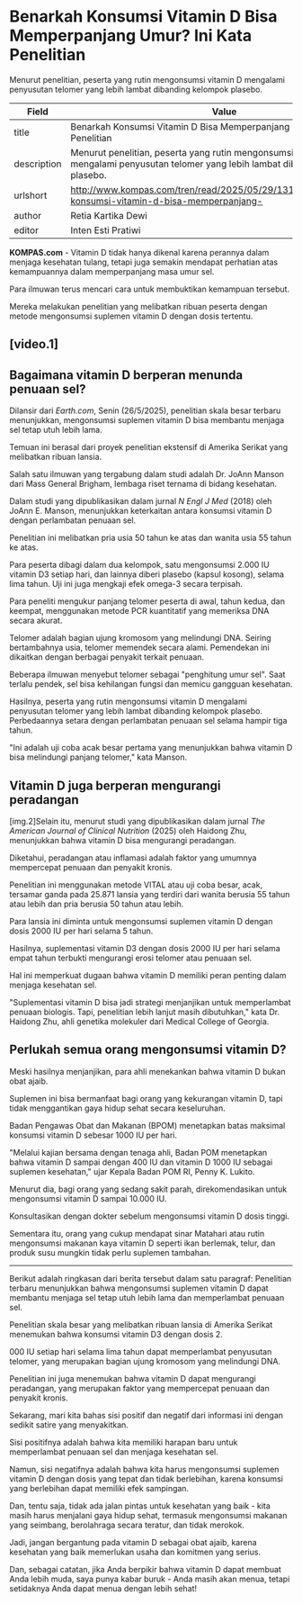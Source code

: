 # Benarkah Konsumsi Vitamin D Bisa Memperpanjang Umur? Ini Kata Penelitian

Menurut penelitian, peserta yang rutin mengonsumsi vitamin D mengalami penyusutan telomer yang lebih lambat dibanding kelompok plasebo.

| Field       | Value                                                       |
|-------------|-------------------------------------------------------------|
| title       | Benarkah Konsumsi Vitamin D Bisa Memperpanjang Umur? Ini Kata Penelitian |
| description | Menurut penelitian, peserta yang rutin mengonsumsi vitamin D mengalami penyusutan telomer yang lebih lambat dibanding kelompok plasebo. |
| urlshort    | http://www.kompas.com/tren/read/2025/05/29/131500065/benarkah-konsumsi-vitamin-d-bisa-memperpanjang- |
| author      | Retia Kartika Dewi |
| editor      | Inten Esti Pratiwi |

**KOMPAS.com** - Vitamin D tidak hanya dikenal karena perannya dalam menjaga kesehatan tulang, tetapi juga semakin mendapat perhatian atas kemampuannya dalam memperpanjang masa umur sel.

Para ilmuwan terus mencari cara untuk membuktikan kemampuan tersebut.

Mereka melakukan penelitian yang melibatkan ribuan peserta dengan metode mengonsumsi suplemen vitamin D dengan dosis tertentu.

## \[video.1\]

## Bagaimana vitamin D berperan menunda penuaan sel?

Dilansir dari *Earth.com*, Senin (26/5/2025), penelitian skala besar terbaru menunjukkan, mengonsumsi suplemen vitamin D bisa membantu menjaga sel tetap utuh lebih lama.

Temuan ini berasal dari proyek penelitian ekstensif di Amerika Serikat yang melibatkan ribuan lansia.

Salah satu ilmuwan yang tergabung dalam studi adalah Dr. JoAnn Manson dari Mass General Brigham, lembaga riset ternama di bidang kesehatan.

Dalam studi yang dipublikasikan dalam jurnal *N Engl J Med* (2018) oleh JoAnn E. Manson, menunjukkan keterkaitan antara konsumsi vitamin D dengan perlambatan penuaan sel.

Penelitian ini melibatkan pria usia 50 tahun ke atas dan wanita usia 55 tahun ke atas. 

Para peserta dibagi dalam dua kelompok, satu mengonsumsi 2.000 IU vitamin D3 setiap hari, dan lainnya diberi plasebo (kapsul kosong), selama lima tahun. Uji ini juga mengkaji efek omega-3 secara terpisah. 

Para peneliti mengukur panjang telomer peserta di awal, tahun kedua, dan keempat, menggunakan metode PCR kuantitatif yang memeriksa DNA secara akurat.

Telomer adalah bagian ujung kromosom yang melindungi DNA. Seiring bertambahnya usia, telomer memendek secara alami. Pemendekan ini dikaitkan dengan berbagai penyakit terkait penuaan.

Beberapa ilmuwan menyebut telomer sebagai "penghitung umur sel". Saat terlalu pendek, sel bisa kehilangan fungsi dan memicu gangguan kesehatan.

Hasilnya, peserta yang rutin mengonsumsi vitamin D mengalami penyusutan telomer yang lebih lambat dibanding kelompok plasebo. Perbedaannya setara dengan perlambatan penuaan sel selama hampir tiga tahun.

"Ini adalah uji coba acak besar pertama yang menunjukkan bahwa vitamin D bisa melindungi panjang telomer," kata Manson.

## Vitamin D juga berperan mengurangi peradangan

\[img.2\]Selain itu, menurut studi yang dipublikasikan dalam jurnal *The American Journal of Clinical Nutrition* (2025) oleh Haidong Zhu, menunjukkan bahwa vitamin D bisa mengurangi peradangan.

Diketahui, peradangan atau inflamasi adalah faktor yang umumnya mempercepat penuaan dan penyakit kronis.

Penelitian ini menggunakan metode VITAL atau uji coba besar, acak, tersamar ganda pada 25.871 lansia yang terdiri dari wanita berusia 55 tahun atau lebih dan pria berusia 50 tahun atau lebih.

Para lansia ini diminta untuk mengonsumsi suplemen vitamin D dengan dosis 2000 IU per hari selama 5 tahun.

Hasilnya, suplementasi vitamin D3 dengan dosis 2000 IU per hari selama empat tahun terbukti mengurangi erosi telomer atau penuaan sel.

Hal ini memperkuat dugaan bahwa vitamin D memiliki peran penting dalam menjaga kesehatan sel.

"Suplementasi vitamin D bisa jadi strategi menjanjikan untuk memperlambat penuaan biologis. Tapi, penelitian lebih lanjut masih dibutuhkan," kata Dr. Haidong Zhu, ahli genetika molekuler dari Medical College of Georgia.

## Perlukah semua orang mengonsumsi vitamin D?

Meski hasilnya menjanjikan, para ahli menekankan bahwa vitamin D bukan obat ajaib.

Suplemen ini bisa bermanfaat bagi orang yang kekurangan vitamin D, tapi tidak menggantikan gaya hidup sehat secara keseluruhan.

Badan Pengawas Obat dan Makanan (BPOM) menetapkan batas maksimal konsumsi vitamin D sebesar 1000 IU per hari.

"Melalui kajian bersama dengan tenaga ahli, Badan POM menetapkan bahwa vitamin D sampai dengan 400 IU dan vitamin D 1000 IU sebagai suplemen kesehatan,\" ujar Kepala Badan POM RI, Penny K. Lukito.

Menurut dia, bagi orang yang sedang sakit parah, direkomendasikan untuk mengonsumsi vitamin D sampai 10.000 IU.

Konsultasikan dengan dokter sebelum mengonsumsi vitamin D dosis tinggi.

Sementara itu, orang yang cukup mendapat sinar Matahari atau rutin mengonsumsi makanan kaya vitamin D seperti ikan berlemak, telur, dan produk susu mungkin tidak perlu suplemen tambahan. 

---
Berikut adalah ringkasan dari berita tersebut dalam satu paragraf: 
Penelitian terbaru menunjukkan bahwa mengonsumsi suplemen vitamin D dapat membantu menjaga sel tetap utuh lebih lama dan memperlambat penuaan sel.

 Penelitian skala besar yang melibatkan ribuan lansia di Amerika Serikat menemukan bahwa konsumsi vitamin D3 dengan dosis 2.

000 IU setiap hari selama lima tahun dapat memperlambat penyusutan telomer, yang merupakan bagian ujung kromosom yang melindungi DNA.

 Penelitian ini juga menemukan bahwa vitamin D dapat mengurangi peradangan, yang merupakan faktor yang mempercepat penuaan dan penyakit kronis.



Sekarang, mari kita bahas sisi positif dan negatif dari informasi ini dengan sedikit satire yang menyakitkan.

 Sisi positifnya adalah bahwa kita memiliki harapan baru untuk memperlambat penuaan sel dan menjaga kesehatan sel.

 Namun, sisi negatifnya adalah bahwa kita harus mengonsumsi suplemen vitamin D dengan dosis yang tepat dan tidak berlebihan, karena konsumsi yang berlebihan dapat memiliki efek sampingan.

 Dan, tentu saja, tidak ada jalan pintas untuk kesehatan yang baik - kita masih harus menjalani gaya hidup sehat, termasuk mengonsumsi makanan yang seimbang, berolahraga secara teratur, dan tidak merokok.

 Jadi, jangan bergantung pada vitamin D sebagai obat ajaib, karena kesehatan yang baik memerlukan usaha dan komitmen yang serius.

 Dan, sebagai catatan, jika Anda berpikir bahwa vitamin D dapat membuat Anda lebih muda, saya punya kabar buruk - Anda masih akan menua, tetapi setidaknya Anda dapat menua dengan lebih sehat!
